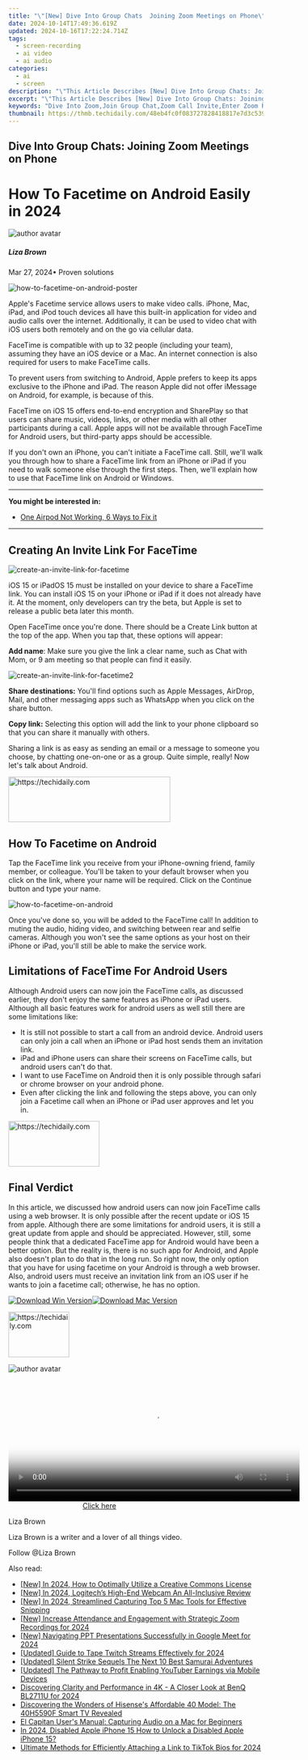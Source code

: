 ```yaml
---
title: "\"[New] Dive Into Group Chats  Joining Zoom Meetings on Phone\""
date: 2024-10-14T17:49:36.619Z
updated: 2024-10-16T17:22:24.714Z
tags: 
  - screen-recording
  - ai video
  - ai audio
categories: 
  - ai
  - screen
description: "\"This Article Describes [New] Dive Into Group Chats: Joining Zoom Meetings on Phone\""
excerpt: "\"This Article Describes [New] Dive Into Group Chats: Joining Zoom Meetings on Phone\""
keywords: "Dive Into Zoom,Join Group Chat,Zoom Call Invite,Enter Zoom Room,Mobile Zoom Entry,Jump to Zoom Meeting,Access Zoom Conference"
thumbnail: https://thmb.techidaily.com/48eb4fc0f083727828418817e7d3c53949a229ffb44504b07d25f967a878becd.png
---
```


## Dive Into Group Chats: Joining Zoom Meetings on Phone

# How To Facetime on Android Easily in 2024

![author avatar](https://lh5.googleusercontent.com/-AIMmjowaFs4/AAAAAAAAAAI/AAAAAAAAABc/Y5UmwDaI7HU/s250-c-k/photo.jpg)

##### Liza Brown

 Mar 27, 2024• Proven solutions

![how-to-facetime-on-android-poster](https://images.wondershare.com/filmora/article-images/how-to-facetime-on-android-poster.png)

Apple's Facetime service allows users to make video calls. iPhone, Mac, iPad, and iPod touch devices all have this built-in application for video and audio calls over the internet. Additionally, it can be used to video chat with iOS users both remotely and on the go via cellular data.

FaceTime is compatible with up to 32 people (including your team), assuming they have an iOS device or a Mac. An internet connection is also required for users to make FaceTime calls.

To prevent users from switching to Android, Apple prefers to keep its apps exclusive to the iPhone and iPad. The reason Apple did not offer iMessage on Android, for example, is because of this.

FaceTime on iOS 15 offers end-to-end encryption and SharePlay so that users can share music, videos, links, or other media with all other participants during a call. Apple apps will not be available through FaceTime for Android users, but third-party apps should be accessible.

If you don't own an iPhone, you can't initiate a FaceTime call. Still, we'll walk you through how to share a FaceTime link from an iPhone or iPad if you need to walk someone else through the first steps. Then, we'll explain how to use that FaceTime link on Android or Windows.

---

**You might be interested in:**

* [One Airpod Not Working, 6 Ways to Fix it](https://tools.techidaily.com/wondershare/filmora/download/)

---

## **Creating An Invite Link For FaceTime**

![create-an-invite-link-for-facetime](https://images.wondershare.com/filmora/article-images/create-an-invite-link-for-facetime.png)

iOS 15 or iPadOS 15 must be installed on your device to share a FaceTime link. You can install iOS 15 on your iPhone or iPad if it does not already have it. At the moment, only developers can try the beta, but Apple is set to release a public beta later this month.

Open FaceTime once you're done. There should be a Create Link button at the top of the app. When you tap that, these options will appear:

**Add name**: Make sure you give the link a clear name, such as Chat with Mom, or 9 am meeting so that people can find it easily.

![create-an-invite-link-for-facetime2](https://images.wondershare.com/filmora/article-images/create-an-invite-link-for-facetime2.png)

**Share destinations:** You'll find options such as Apple Messages, AirDrop, Mail, and other messaging apps such as WhatsApp when you click on the share button.

**Copy link:** Selecting this option will add the link to your phone clipboard so that you can share it manually with others.

Sharing a link is as easy as sending an email or a message to someone you choose, by chatting one-on-one or as a group. Quite simple, really! Now let's talk about Android.

<!-- affiliate ads begin -->
<a href="https://wigfever.sjv.io/c/5597632/2014850/22899" target="_top" id="2014850">
  <img src="//a.impactradius-go.com/display-ad/22899-2014850" border="0" alt="https://techidaily.com" width="320" height="90"/>
</a>
<img height="0" width="0" src="https://wigfever.sjv.io/i/5597632/2014850/22899" style="position:absolute;visibility:hidden;" border="0" />
<!-- affiliate ads end -->

## **How To Facetime on Android**

Tap the FaceTime link you receive from your iPhone-owning friend, family member, or colleague. You'll be taken to your default browser when you click on the link, where your name will be required. Click on the Continue button and type your name.

![how-to-facetime-on-android](https://images.wondershare.com/filmora/article-images/how-to-facetime-on-android.png)

Once you've done so, you will be added to the FaceTime call! In addition to muting the audio, hiding video, and switching between rear and selfie cameras. Although you won't see the same options as your host on their iPhone or iPad, you'll still be able to make the service work.

## **Limitations of FaceTime For Android Users**

Although Android users can now join the FaceTime calls, as discussed earlier, they don't enjoy the same features as iPhone or iPad users. Although all basic features work for android users as well still there are some limitations like:

* It is still not possible to start a call from an android device. Android users can only join a call when an iPhone or iPad host sends them an invitation link.
* iPad and iPhone users can share their screens on FaceTime calls, but android users can't do that.
* I want to use FaceTime on Android then it is only possible through safari or chrome browser on your android phone.
* Even after clicking the link and following the steps above, you can only join a Facetime call when an iPhone or iPad user approves and let you in.

<!-- affiliate ads begin -->
<a href="https://25home.pxf.io/c/5597632/2148639/16836" target="_top" id="2148639">
  <img src="//a.impactradius-go.com/display-ad/16836-2148639" border="0" alt="https://techidaily.com" width="180" height="90"/>
</a>
<img height="0" width="0" src="https://25home.pxf.io/i/5597632/2148639/16836" style="position:absolute;visibility:hidden;" border="0" />
<!-- affiliate ads end -->

## **Final Verdict**

In this article, we discussed how android users can now join FaceTime calls using a web browser. It is only possible after the recent update or iOS 15 from apple. Although there are some limitations for android users, it is still a great update from apple and should be appreciated. However, still, some people think that a dedicated FaceTime app for Android would have been a better option. But the reality is, there is no such app for Android, and Apple also doesn't plan to do that in the long run. So right now, the only option that you have for using facetime on your Android is through a web browser. Also, android users must receive an invitation link from an iOS user if he wants to join a facetime call; otherwise, he has no option.

[![Download Win Version](https://images.wondershare.com/filmora/guide/download-btn-win.jpg)](https://tools.techidaily.com/wondershare/filmora/download/)[![Download Mac Version](https://images.wondershare.com/filmora/guide/download-btn-mac.jpg)](https://tools.techidaily.com/wondershare/filmora/download/)

<!-- affiliate ads begin -->
<a href="https://aligracehair.sjv.io/c/5597632/2135350/19272" target="_top" id="2135350">
  <img src="//a.impactradius-go.com/display-ad/19272-2135350" border="0" alt="https://techidaily.com" width="120" height="90"/>
</a>
<img height="0" width="0" src="https://aligracehair.sjv.io/i/5597632/2135350/19272" style="position:absolute;visibility:hidden;" border="0" />
<!-- affiliate ads end -->

![author avatar](https://lh5.googleusercontent.com/-AIMmjowaFs4/AAAAAAAAAAI/AAAAAAAAABc/Y5UmwDaI7HU/s250-c-k/photo.jpg)

<!-- affiliate ads begin -->
<span id="1983584">
					<video width="576" height="240" style="cursor:pointer"
           poster="//a.impactradius-go.com/display-clicktoplayimage/1983584.png"
           onclick="if(!this.playClicked){this.play();this.setAttribute('controls',true);this.playClicked=true;}">
	   <source src="//a.impactradius-go.com/display-ad/22993-1983584">
	   <img src="//a.impactradius-go.com/display-clicktoplayimage/1983584.png" style="border: none; height: 100%; width: 100%; object-fit: contain">
	</video>
	<div style="width:360px;text-align:center"><a href="javascript:window.open(decodeURIComponent('https%3A%2F%2Fhomestyler.sjv.io%2Fc%2F5597632%2F1983584%2F22993'), '_blank');void(0);">Click here</a></div>
</span>
<img height="0" width="0" src="https://imp.pxf.io/i/5597632/1983584/22993" style="position:absolute;visibility:hidden;" border="0" />
<!-- affiliate ads end -->

Liza Brown

Liza Brown is a writer and a lover of all things video.

Follow @Liza Brown

<ins class="adsbygoogle"
      style="display:block"
      data-ad-client="ca-pub-7571918770474297"
      data-ad-slot="8358498916"
      data-ad-format="auto"
      data-full-width-responsive="true"></ins>

<span class="atpl-alsoreadstyle">Also read:</span>
<div><ul>
<li><a href="https://eaxpv-info.techidaily.com/new-in-2024-how-to-optimally-utilize-a-creative-commons-license/"><u>[New] In 2024, How to Optimally Utilize a Creative Commons License</u></a></li>
<li><a href="https://screen-recording.techidaily.com/new-in-2024-logitechs-high-end-webcam-an-all-inclusive-review/"><u>[New] In 2024, Logitech’s High-End Webcam An All-Inclusive Review</u></a></li>
<li><a href="https://video-capture.techidaily.com/new-in-2024-streamlined-capturing-top-5-mac-tools-for-effective-snipping/"><u>[New] In 2024, Streamlined Capturing Top 5 Mac Tools for Effective Snipping</u></a></li>
<li><a href="https://screen-recording.techidaily.com/new-increase-attendance-and-engagement-with-strategic-zoom-recordings-for-2024/"><u>[New] Increase Attendance and Engagement with Strategic Zoom Recordings for 2024</u></a></li>
<li><a href="https://screen-recording.techidaily.com/new-navigating-ppt-presentations-successfully-in-google-meet-for-2024/"><u>[New] Navigating PPT Presentations Successfully in Google Meet for 2024</u></a></li>
<li><a href="https://screen-recording.techidaily.com/updated-guide-to-tape-twitch-streams-effectively-for-2024/"><u>[Updated] Guide to Tape Twitch Streams Effectively for 2024</u></a></li>
<li><a href="https://screen-recording.techidaily.com/updated-silent-strike-sequels-the-next-10-best-samurai-adventures/"><u>[Updated] Silent Strike Sequels The Next 10 Best Samurai Adventures</u></a></li>
<li><a href="https://facebook-video-footage.techidaily.com/updated-the-pathway-to-profit-enabling-youtuber-earnings-via-mobile-devices/"><u>[Updated] The Pathway to Profit Enabling YouTuber Earnings via Mobile Devices</u></a></li>
<li><a href="https://fox-http.techidaily.com/discovering-clarity-and-performance-in-4k-a-closer-look-at-benq-bl2711u-for-2024/"><u>Discovering Clarity and Performance in 4K - A Closer Look at BenQ BL2711U for 2024</u></a></li>
<li><a href="https://buynow-help.techidaily.com/discovering-the-wonders-of-hisenses-affordable-40-model-the-40h5590f-smart-tv-revealed/"><u>Discovering the Wonders of Hisense's Affordable 40 Model: The 40H5590F Smart TV Revealed</u></a></li>
<li><a href="https://fox-useful.techidaily.com/el-capitan-users-manual-capturing-audio-on-a-mac-for-beginners/"><u>El Capitan User's Manual: Capturing Audio on a Mac for Beginners</u></a></li>
<li><a href="https://ios-unlock.techidaily.com/in-2024-disabled-apple-iphone-15-how-to-unlock-a-disabled-apple-iphone-15-by-drfone-ios/"><u>In 2024, Disabled Apple iPhone 15 How to Unlock a Disabled Apple iPhone 15?</u></a></li>
<li><a href="https://some-guidance.techidaily.com/ultimate-methods-for-efficiently-attaching-a-link-to-tiktok-bios-for-2024/"><u>Ultimate Methods for Efficiently Attaching a Link to TikTok Bios for 2024</u></a></li>
</ul></div>

